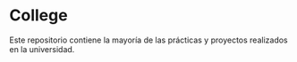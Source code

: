 # College
Este repositorio contiene la mayoría de las prácticas y proyectos realizados en la universidad.
